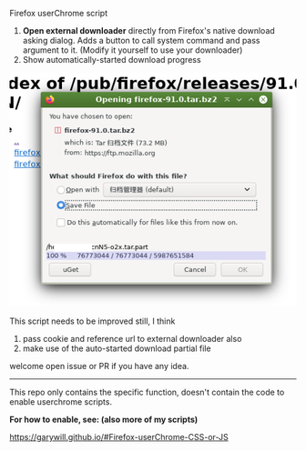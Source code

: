 Firefox userChrome script

1. **Open external downloader** directly from Firefox's native download asking dialog. Adds a button to call system command and pass argument to it. (Modify it yourself to use your downloader)
2. Show automatically-started download progress

![](Screenshot.png)

This script needs to be improved still, I think

1. pass cookie and reference url to external downloader also
2. make use of the auto-started download partial file

welcome open issue or PR if you have any idea.

----------------

This repo only contains the specific function, doesn't contain the code to enable userchrome scripts.

**For how to enable, see: (also more of my scripts)**

https://garywill.github.io/#Firefox-userChrome-CSS-or-JS
